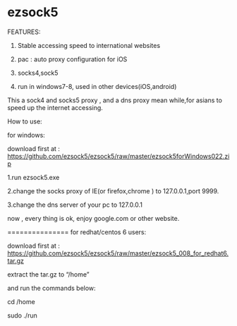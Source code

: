ezsock5
=======

FEATURES:

1. Stable accessing speed to international websites

2. pac : auto proxy configuration for iOS

3. socks4,sock5

4. run in windows7-8, used in other devices(iOS,android)



This a sock4 and socks5 proxy , and a dns proxy mean while,for asians to speed up the internet accessing.

How to use:

for windows:

download first at : https://github.com/ezsock5/ezsock5/raw/master/ezsock5forWindows022.zip

1.run ezsock5.exe

2.change the socks proxy of IE(or firefox,chrome ) to 127.0.0.1,port 9999.

3.change the dns server of your pc to 127.0.0.1

now , every thing is ok, enjoy google.com or other website.



===============
for redhat/centos 6 users:

download first at : https://github.com/ezsock5/ezsock5/raw/master/ezsock5_008_for_redhat6.tar.gz


extract the tar.gz to “/home” 

and run the commands below:

cd /home

sudo ./run
